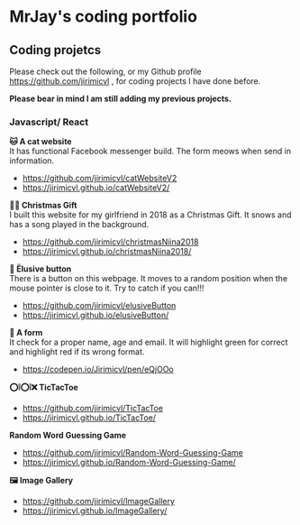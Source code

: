 # MrJay's coding portfolio



## Coding projetcs
Please check out the following, or my Github profile https://github.com/jirimicvl , for coding projects I have done before.

**Please bear in mind I am still adding my previous projects.**


### Javascript/ React

**🐱 A cat website**<br/>
It has functional Facebook messenger build. The form meows when send in information.
- https://github.com/jirimicvl/catWebsiteV2
- https://jirimicvl.github.io/catWebsiteV2/

**🎄🎁 Christmas Gift**<br/>
I built this website for my girlfriend in 2018 as a Christmas Gift. It snows and has a song played in the background.
- https://github.com/jirimicvl/christmasNiina2018
- https://jirimicvl.github.io/christmasNiina2018/ 

**🔘 Ëlusive button**<br/>
There is a button on this webpage. It moves to a random position when the mouse pointer is close to it. Try to catch if you can!!!
- https://github.com/jirimicvl/elusiveButton 
- https://jirimicvl.github.io/elusiveButton/

**📄 A form**<br/>
It check for a proper name, age and email. It will highlight green for correct and highlight red if its wrong format.
- https://codepen.io/Jirimicvl/pen/eQjOOo

**⭕❕⭕❕❌ TicTacToe**<br/>
- https://github.com/jirimicvl/TicTacToe
- https://jirimicvl.github.io/TicTacToe/

**Random Word Guessing Game**<br/>
- https://github.com/jirimicvl/Random-Word-Guessing-Game
- https://jirimicvl.github.io/Random-Word-Guessing-Game/

**🖼️ Image Gallery**<br/>
- https://github.com/jirimicvl/ImageGallery
- https://jirimicvl.github.io/ImageGallery/
